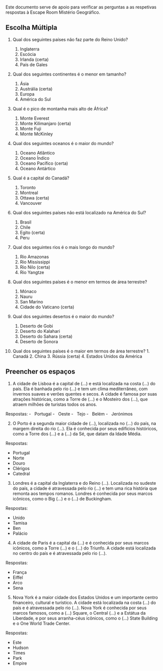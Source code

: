 Este documento serve de apoio para verificar as perguntas a as respetivas respostas à Escape Room Mistério Geográfico.

## Escolha Múltipla

1.  Qual dos seguintes países não faz parte do Reino Unido? 
	1. Inglaterra 
	2. Escócia 
	3. Irlanda (certa)
	4. País de Gales

2.  Qual dos seguintes continentes é o menor em tamanho?
	1. Ásia
	2. Austrália (certa)
	3. Europa
	4. América do Sul

3.  Qual é o pico de montanha mais alto de África?
	1. Monte Everest
	2. Monte Kilimanjaro (certa)
	3. Monte Fuji
	4. Monte McKinley

4.  Qual dos seguintes oceanos é o maior do mundo?
	1. Oceano Atlântico
	2. Oceano Índico
	3. Oceano Pacífico (certa)
	4. Oceano Antártico

5.  Qual é a capital do Canadá?
	1. Toronto
	2. Montreal
	3. Ottawa (certa)
	4. Vancouver

6.  Qual dos seguintes países não está localizado na América do Sul?
	1. Brasil
	2. Chile
	3. Egito (certa)
	4. Peru

7.  Qual dos seguintes rios é o mais longo do mundo?
	1. Rio Amazonas
	2. Rio Mississippi
	3. Rio Nilo (certa)
	4. Rio Yangtze

8.  Qual dos seguintes países é o menor em termos de área terrestre?
	1. Mónaco
	2. Nauru
	3. San Marino
	4. Cidade do Vaticano (certa)

9.  Qual dos seguintes desertos é o maior do mundo?
	1. Deserto de Gobi
	2. Deserto do Kalahari
	3. Deserto do Sahara (certa)
	4. Deserto de Sonora

10.  Qual dos seguintes países é o maior em termos de área terrestre?
	1. Canadá
	2. China
	3. Rússia (certa)
	4. Estados Unidos da América

## Preencher os espaços

1. A cidade de Lisboa é a capital de (...) e está localizada na costa (...) do país. Ela é banhada pelo rio (...) e tem um clima mediterrâneo, com invernos suaves e verões quentes e secos. A cidade é famosa por suas atrações históricas, como a Torre de (...) e o Mosteiro dos (...), que atraem milhões de turistas todos os anos.	

Respostas:
-   Portugal
-   Oeste
-   Tejo
-   Belém
-   Jerónimos

2. O Porto é a segunda maior cidade de (...), localizada no (...) do país, na margem direita do rio (...). Ela é conhecida por seus edifícios históricos, como a Torre dos (...) e a (...) da Sé, que datam da Idade Média.

Respostas:
- Portugal
- Norte
- Douro
- Clérigos
- Catedral

3. Londres é a capital da Inglaterra e do Reino (...). Localizada no sudeste do país, a cidade é atravessada pelo rio (...) e tem uma rica história que remonta aos tempos romanos. Londres é conhecida por seus marcos icônicos, como o Big (...) e o (...) de Buckingham.

Respostas:
- Unido
- Tamisa
- Ben
- Palácio

4. A cidade de Paris é a capital da (...) e é conhecida por seus marcos icônicos, como a Torre (...) e o (...) do Triunfo. A cidade está localizada no centro do país e é atravessada pelo rio (...).

Respostas:
- França
- Eiffel
- Arco
- Sena

5. Nova York é a maior cidade dos Estados Unidos e um importante centro financeiro, cultural e turístico. A cidade está localizada na costa (...) do país e é atravessada pelo rio (...). Nova York é conhecida por seus marcos famosos, como a (...) Square, o Central (...) e a Estátua da Liberdade, e por seus arranha-céus icônicos, como o (...) State Building e o One World Trade Center.

Respostas:
- Este
- Hudson
- Times
- Park
- Empire